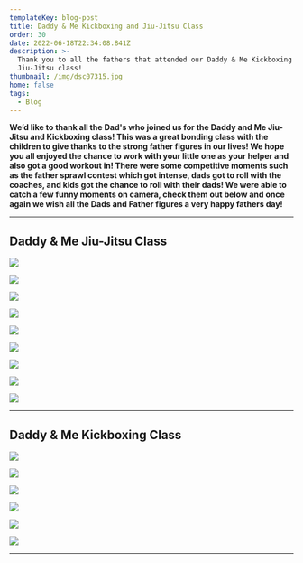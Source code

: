 ```yaml
---
templateKey: blog-post
title: Daddy & Me Kickboxing and Jiu-Jitsu Class
order: 30
date: 2022-06-18T22:34:08.841Z
description: >-
  Thank you to all the fathers that attended our Daddy & Me Kickboxing and
  Jiu-Jitsu class! 
thumbnail: /img/dsc07315.jpg
home: false
tags:
  - Blog
---
```

**We’d like to thank all the Dad's who joined us for the Daddy and Me Jiu-Jitsu and Kickboxing class! This was a great bonding class with the children to give thanks to the strong father figures in our lives! We hope you all enjoyed the chance to work with your little one as your helper and also got a good workout in! There were some competitive moments such as the father sprawl contest which got intense, dads got to roll with the coaches, and kids got the chance to roll with their dads! We were able to catch a few funny moments on camera, check them out below and once again we wish all the Dads and Father figures a very happy fathers day!**

<bh>

- - -

## Daddy & Me Jiu-Jitsu Class

<bh>

![](/img/dsc07046.jpg)

![](/img/dsc06844.jpg)

![](/img/dsc06881.jpg)

![](/img/dsc07102.jpg)

![](/img/dsc07190.jpg)

![](/img/dsc07137.jpg)

![](/img/dsc07249.jpg)

![](/img/dsc07084.jpg)

![](/img/dsc07015.jpg)

<bh>

- - -

<bh>

## Daddy & Me Kickboxing Class

<bh>

![](/img/dsc07336.jpg)

![](/img/dsc07386.jpg)

![](/img/dsc07432.jpg)

![](/img/dsc07372.jpg)

![](/img/dsc07443.jpg)

![](/img/dsc07485.jpg)

<bh>

- - -

<bh>
